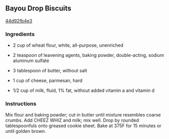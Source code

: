## Bayou Drop Biscuits

[44d92fb4e3](http://www.kraftrecipes.com/recipes/-16493.aspx)

### Ingredients

 - 2 cup of wheat flour, white, all-purpose, unenriched

 - 2 teaspoon of leavening agents, baking powder, double-acting, sodium aluminum sulfate

 - 3 tablespoon of butter, without salt

 - 1 cup of cheese, parmesan, hard

 - 1/2 cup of milk, fluid, 1% fat, without added vitamin a and vitamin d

### Instructions

Mix flour and baking powder; cut in butter until mixture resembles coarse crumbs. Add CHEEZ WHIZ and milk; mix well. Drop by rounded tablespoonfuls onto greased cookie sheet. Bake at 375F for 15 minutes or until golden brown.